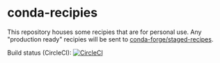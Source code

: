 # conda-recipies

This repository houses some recipies that are for personal use. Any "production ready" recipies will be sent to [conda-forge/staged-recipes](https://github.com/conda-forge/staged-recipes).

Build status (CircleCI):
[![CircleCI](https://circleci.com/gh/ConorIA/conda-recipies.svg?style=svg)](https://circleci.com/gh/ConorIA/conda-recipies)<br>
